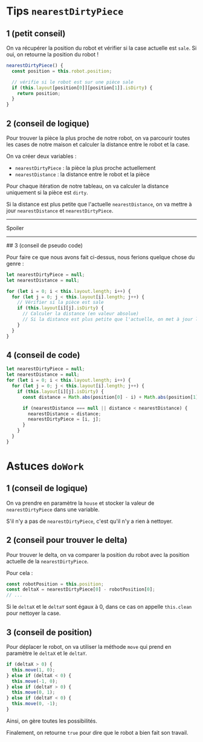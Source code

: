 # Tips `nearestDirtyPiece`

## 1 (petit conseil)

On va récupérer la position du robot et vérifier si la case actuelle est `sale`. Si oui, on retourne la position du robot !

```js
nearestDirtyPiece() {
  const position = this.robot.position;

  // vérifie si le robot est sur une pièce sale
  if (this.layout[position[0]][position[1]].isDirty) {
    return position;
  }
}
```

## 2 (conseil de logique)

Pour trouver la pièce la plus proche de notre robot, on va parcourir toutes les cases de notre maison et calculer la distance entre le robot et la case.

On va créer deux variables :

- `nearestDirtyPiece` : la pièce la plus proche actuellement
- `nearestDistance` : la distance entre le robot et la pièce

Pour chaque itération de notre tableau, on va calculer la distance uniquement si la pièce est `dirty`.

Si la distance est plus petite que l'actuelle `nearestDistance`, on va mettre à jour `nearestDistance` et `nearestDirtyPiece`.

---

Spoiler

---

## 3 (conseil de pseudo code)

Pour faire ce que nous avons fait ci-dessus, nous ferions quelque chose du genre :

```js
let nearestDirtyPiece = null;
let nearestDistance = null;

for (let i = 0; i < this.layout.length; i++) {
  for (let j = 0; j < this.layout[i].length; j++) {
    // Vérifier si la pièce est sale
    if (this.layout[i][j].isDirty) {
      // Calculer la distance (en valeur absolue)
      // Si la distance est plus petite que l'actuelle, on met à jour les variables
    }
  }
}
```

## 4 (conseil de code)

```js
let nearestDirtyPiece = null;
let nearestDistance = null;
for (let i = 0; i < this.layout.length; i++) {
  for (let j = 0; j < this.layout[i].length; j++) {
    if (this.layout[i][j].isDirty) {
      const distance = Math.abs(position[0] - i) + Math.abs(position[1] - j);

      if (nearestDistance === null || distance < nearestDistance) {
        nearestDistance = distance;
        nearestDirtyPiece = [i, j];
      }
    }
  }
}
```

# Astuces `doWork`

## 1 (conseil de logique)

On va prendre en paramètre la `house` et stocker la valeur de `nearestDirtyPiece` dans une variable.

S'il n'y a pas de `nearestDirtyPiece`, c'est qu'il n'y a rien à nettoyer.

## 2 (conseil pour trouver le delta)

Pour trouver le delta, on va comparer la position du robot avec la position actuelle de la `nearestDirtyPiece`.

Pour cela :

```js
const robotPosition = this.position;
const deltaX = nearestDirtyPiece[0] - robotPosition[0];
// ...
```

Si le `deltaX` et le `deltaY` sont égaux à 0, dans ce cas on appelle `this.clean` pour nettoyer la case.

## 3 (conseil de position)

Pour déplacer le robot, on va utiliser la méthode `move` qui prend en paramètre le `deltaX` et le `deltaY`.

```js
if (deltaX > 0) {
  this.move(1, 0);
} else if (deltaX < 0) {
  this.move(-1, 0);
} else if (deltaY > 0) {
  this.move(0, 1);
} else if (deltaY < 0) {
  this.move(0, -1);
}
```

Ainsi, on gère toutes les possibilités.

Finalement, on retourne `true` pour dire que le robot a bien fait son travail.

